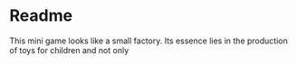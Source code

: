 # Readme

This mini game looks like a small factory. Its essence lies in the production of toys for children and not only
